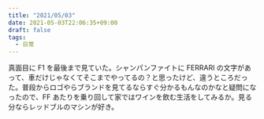 ```yaml
---
title: "2021/05/03"
date: 2021-05-03T22:06:35+09:00
draft: false
tags:
  - 日常
---
```


真面目に F1 を最後まで見ていた。シャンパンファイトに FERRARI の文字があって、車だけじゃなくてそこまでやってるの？と思ったけど、違うところだった。普段からロゴやらブランドを見てるならすぐ分かるもんなのかなと疑問になったので、FF あたりを乗り回して家ではワインを飲む生活をしてみるか。見る分ならレッドブルのマシンが好き。
